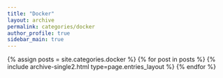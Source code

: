 ```yaml
---
title: "Docker"
layout: archive
permalink: categories/docker
author_profile: true
sidebar_main: true
---
```


{% assign posts = site.categories.docker %}
{% for post in posts %} 
    {% include archive-single2.html type=page.entries_layout %}
{% endfor %}
